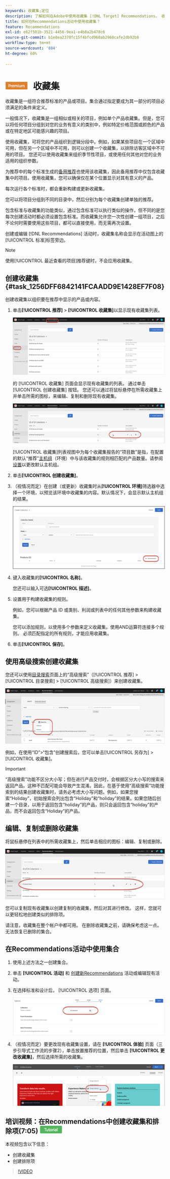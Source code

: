 ```yaml
---
keywords: 收藏集;定位
description: 了解如何在Adobe中使用收藏集 [!DNL Target] Recommendations。 收藏集是一组符合推荐标准的产品或项目。
title: 如何在Recommendations活动中使用收藏集？
feature: Recommendations
exl-id: e62f501b-3521-4456-9ea1-e4b8a2b478c6
source-git-commit: b1e8ea2370fc15f4bfcd960ab2960cafe2db92b8
workflow-type: tm+mt
source-wordcount: '884'
ht-degree: 60%

---
```


# ![PREMIUM](/help/main/assets/premium.png) 收藏集

收藏集是一组符合推荐标准的产品或项目。集合通过指定要成为其一部分的项目必须满足的条件来定义。

一般情况下，收藏集是一组相似或相关的项目，例如单个产品收藏集。但是，您可以将任何项目分组到对您的业务有意义的类别中，例如特定价格范围或颜色的产品或在特定地区可能感兴趣的项目。

使用收藏集，可将您的产品组织到逻辑分段中。例如，如果某些项目在一个区域中可用，但在另一个区域中不可用，则可以创建一个收藏集，以排除访客区域中不可用的项目。 您还可以使用收藏集来组织季节性项目，或使用任何其他对您的业务适用的组织参数。

为推荐中的每个标准生成的[备用推荐](/help/main/c-recommendations/c-algorithms/backup-recs.md)也使用该收藏集，因此备用推荐中仅包含收藏集中的项目。使用收藏集，您可以确保仅在某个位置显示对其有意义的产品。

每次运行各个标准时，都会重新构建或更新收藏集。

您可以将项目分组到不同的目录中，然后分别为每个收藏集创建单独的推荐。

包含标准与收藏集的功能类似，通过包含标准可以执行类似的操作，但不同的是您每次创建活动时都必须设置包含标准。而收藏集允许您一次性创建一组项目，之后不论何时需要使用这些项目，都可以直接使用，而无需再次设置。

创建或编辑 [!DNL Recommendations] 活动时，收藏集名称会显示在活动图上的[!UICONTROL 标准]标签旁边。

>[!NOTE]
>
>使用[!UICONTROL 最近查看的项目]推荐键时，不会应用收藏集。

## 创建收藏集 {#task_1256DFF6842141FCAADD9E1428EF7F08}

创建收藏集以组织要在推荐中显示的产品或内容。

1. 单击&#x200B;**[!UICONTROL 推荐]** > **[!UICONTROL 收藏集]**&#x200B;以显示现有收藏集列表。

   ![收藏集列表](assets/collections_list.png)

   的 [!UICONTROL 收藏集] 页面会显示现有收藏集的列表。 通过单击 [!UICONTROL 创建收藏集] 按钮。 您还可以通过将鼠标悬停在所需收藏集上并单击所需的图标，来编辑、复制和删除现有收藏集。

   ![悬停图标：编辑、复制和删除](/help/main/c-recommendations/c-products/assets/hover-icons.png)

   [!UICONTROL 收藏集]列表视图中为每个收藏集报告的“项目数”是指，在配置的默认“推荐”[主机组](/help/main/administrating-target/hosts.md)（环境）中与该收藏集的规则相匹配的产品数量。请参阅[设置](https://developer.adobe.com/target/implement/recommendations/)以更改默认主机组。

1. 单击&#x200B;**[!UICONTROL 创建收藏集]**。

1. （视情况而定）在创建（或更新）收藏集时从&#x200B;**[!UICONTROL 环境]**&#x200B;筛选器中选择一个环境，以预览该环境中收藏集的内容。默认情况下，会显示默认主机组的结果。

   ![创建收藏集](/help/main/c-recommendations/c-products/assets/CreateCollection.png)

1. 键入收藏集的&#x200B;**[!UICONTROL 名称]**。

   您还可以输入可选&#x200B;**[!UICONTROL 描述]**。

1. 设置用于构建收藏集的规则。

   例如，您可以根据产品 ID 或类别、利润或列表中的任何其他参数来构建收藏集。

   您可以添加规则，以使用多个参数来定义收藏集。使用AND运算符连接多个规则。 必须匹配指定的所有规则，才能应用收藏集。

1. 单击&#x200B;**[!UICONTROL 保存]**。

## 使用高级搜索创建收藏集

您还可以使用[目录搜索](/help/main/c-recommendations/c-products/catalog-search.md#save-as)页面上的“高级搜索”（[!UICONTROL 推荐] > [!UICONTROL 目录搜索] > [!UICONTROL 高级搜索]）来创建收藏集。

![另存为对话框](/help/main/c-recommendations/c-products/assets/save-as.png)

例如，在使用“ID”>“包含”创建搜索后，您可以单击[!UICONTROL 另存为] > [!UICONTROL 收藏集]。

>[!IMPORTANT]
>
>“高级搜索”功能不区分大小写；但在进行产品交付时，会根据区分大小写的搜索来返回产品。这种不匹配可能会导致产生混淆。因此，在基于使用“高级搜索”功能搜索到的结果创建收藏集时，请务必考虑大小写问题。例如，如果您搜索“Holiday”，初始搜索会列出包含“Holiday”和“holiday”的结果。如果您随后创建一个目录，以用于返回包含“holiday”的产品，则只会返回包含“holiday”的产品，而不会返回包含“Holiday”的产品。

## 编辑、复制或删除收藏集

将鼠标悬停在列表中的所需收藏集上，然后单击相应的图标：编辑、复制或删除。

![将鼠标悬停在收藏集的图标上](/help/main/c-recommendations/c-products/assets/hover-collections.png)

您可以复制现有收藏集以创建复制的收藏集，然后对其进行修改。 这样，您就可以更轻松地创建类似的排除项。

请注意，收藏集在整个帐户中都可用。 在删除收藏集之前，请确保考虑这一点。 无法恢复已删除的集合。

## 在Recommendations活动中使用集合

1. 使用上述方法之一创建集合。

1. 单击 **[!UICONTROL 活动]** 和 [创建新Recommendations](/help/main/c-recommendations/t-create-recs-activity/create-recs-activity.md) 活动或编辑现有活动。

1. 在选择标准和设计后， [!UICONTROL 选项] 页面。

   ![选择收藏集选项](/help/main/c-recommendations/c-products/assets/choose-collection.png)

1. （视情况而定）要更改现有收藏集设置，请在 **[!UICONTROL 体验]** 页面（三步引导式工作流的步骤2），单击放置推荐的位置，然后单击 **[!UICONTROL 更改收藏集]**，然后选择所需的收藏集。

   ![更改收藏集选项](/help/main/c-recommendations/c-products/assets/change-collection.png)

## 培训视频：在Recommendations中创建收藏集和排除项(7:05) ![教程徽章](/help/main/assets/tutorial.png)

本视频包含以下信息：

* 创建收藏集
* 创建排除项

>[!VIDEO](https://video.tv.adobe.com/v/27689)
